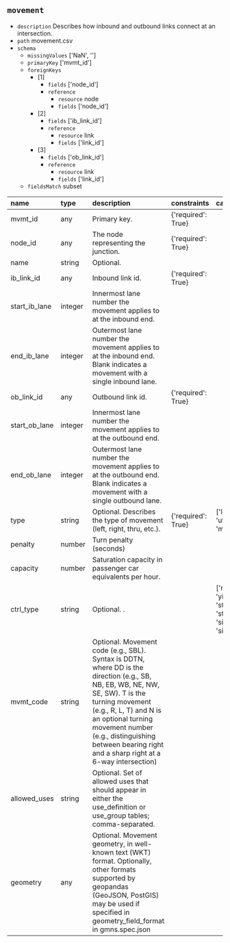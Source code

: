 ## `movement`
  - `description` Describes how inbound and outbound links connect at an intersection.
  - `path` movement.csv
  - `schema`
      - `missingValues` ['NaN', '']
    - `primaryKey` ['mvmt_id']
    - `foreignKeys`
      - [1]
        - `fields` ['node_id']
        - `reference`
          - `resource` node
          - `fields` ['node_id']
      - [2]
        - `fields` ['ib_link_id']
        - `reference`
          - `resource` link
          - `fields` ['link_id']
      - [3]
        - `fields` ['ob_link_id']
        - `reference`
          - `resource` link
          - `fields` ['link_id']
    - `fieldsMatch` subset
  
| name          | type    | description                                                                                                                                                                                                                                                                                           | constraints        | categories                                                                                |
|:--------------|:--------|:------------------------------------------------------------------------------------------------------------------------------------------------------------------------------------------------------------------------------------------------------------------------------------------------------|:-------------------|:------------------------------------------------------------------------------------------|
| mvmt_id       | any     | Primary key.                                                                                                                                                                                                                                                                                          | {'required': True} |                                                                                           |
| node_id       | any     | The node representing the junction.                                                                                                                                                                                                                                                                   | {'required': True} |                                                                                           |
| name          | string  | Optional.                                                                                                                                                                                                                                                                                             |                    |                                                                                           |
| ib_link_id    | any     | Inbound link id.                                                                                                                                                                                                                                                                                      | {'required': True} |                                                                                           |
| start_ib_lane | integer | Innermost lane number the movement applies to at the inbound end.                                                                                                                                                                                                                                     |                    |                                                                                           |
| end_ib_lane   | integer | Outermost lane number the movement applies to at the inbound end. Blank indicates a movement with a single inbound lane.                                                                                                                                                                              |                    |                                                                                           |
| ob_link_id    | any     | Outbound link id.                                                                                                                                                                                                                                                                                     | {'required': True} |                                                                                           |
| start_ob_lane | integer | Innermost lane number the movement applies to at the outbound end.                                                                                                                                                                                                                                    |                    |                                                                                           |
| end_ob_lane   | integer | Outermost lane number the movement applies to at the outbound end. Blank indicates a movement with a single outbound lane.                                                                                                                                                                            |                    |                                                                                           |
| type          | string  | Optional. Describes the type of movement (left, right, thru, etc.).                                                                                                                                                                                                                                   | {'required': True} | ['left', 'right', 'uturn', 'thru', 'merge', 'diverge']                                    |
| penalty       | number  | Turn penalty (seconds)                                                                                                                                                                                                                                                                                |                    |                                                                                           |
| capacity      | number  | Saturation capacity in passenger car equivalents per hour.                                                                                                                                                                                                                                            |                    |                                                                                           |
| ctrl_type     | string  | Optional. .                                                                                                                                                                                                                                                                                           |                    | ['no_control', 'yield', 'stop', 'stop_2_way', 'stop_4_way', 'signal_with_RTOR', 'signal'] |
| mvmt_code     | string  | Optional. Movement code (e.g., SBL).  Syntax is DDTN, where DD is the direction (e.g., SB, NB, EB, WB, NE, NW, SE, SW). T is the turning movement (e.g., R, L, T) and N is an optional turning movement number (e.g., distinguishing between bearing right and a sharp right at a 6-way intersection) |                    |                                                                                           |
| allowed_uses  | string  | Optional. Set of allowed uses that should appear in either the use_definition or use_group tables; comma-separated.                                                                                                                                                                                   |                    |                                                                                           |
| geometry      | any     | Optional. Movement geometry, in well-known text (WKT) format. Optionally, other formats supported by geopandas (GeoJSON, PostGIS) may be used if specified in geometry_field_format in gmns.spec.json                                                                                                 |                    |                                                                                           |